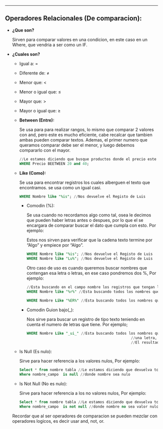 
---
## **Operadores Relacionales (De comparacion):**

- **¿Que son?**
    
    Sirven para comparar valores en una condicion, en este caso en un Where, que vendria a ser como un IF.
    
- **¿Cuales son?**
    
    - Igual a:                              =
        
    - Diferente de:                     ≠
        
    - Menor que:                       <
        
    - Menor o igual que:            ≤
        
    - Mayor que:                        >
        
    - Mayor o igual que:             ≥
        
    - **Between (Entre):**
        
        Se usa para para realizar rangos, lo mismo que comparar 2 valores con and, pero este es mucho eficiente, cabe recalcar que tambien ambas pueden comparar textos. Ademas, el primer numero que queramos comparar debe ser el menor, y luego debemos compararlo con el mayor.
        
        ```sql
        //Le estamos diciendo que busque productos donde el precio este entre 20 y 40
        WHERE Precio BEETWEEN 20 and 40; 
        ```
        
    - **Like (Como):**
        
        Se usa para encontrar registros los cuales alberguen el texto que encontramos. se usa como un igual casi.
        
        ```sql
        WHERE Nombre like "%is"; //Nos devuelve el Registo de Luis
        ```
        
        - Comodin (%):
            
            Se usa cuando no recordamos algo como tal, osea le decimos que pueden haber letras antes o despues, por lo que el se encargara de comparar buscar el dato que cumpla con esto. Por ejemplo:
            
            Estos nos sirven para verificar que la cadena texto termine por “Algo” y empiece por “Algo”.
            
            ```sql
            WHERE Nombre like "%is"; //Nos devuelve el Registo de Luis
            WHERE Nombre like "Lu%"; //Nos devuelve el Registo de Luis
            ```
            
            Otro caso de uso es cuando queremos buscar nombres que contengan esa letra o letras, en ese caso pondremos dos %, Por ejemplo:
            
            ```sql
            //Esta buscando en el campo nombre los registros que tengan la letra R
            WHERE Nombre like "%r%" //Esta buscando todos los nombres que tengan "R"
            
            WHERE Nombre Like "%ER%" //Esta buscando todos los nombres que tengan "ER"
            ```
            
        - Comodin Guion bajo(_):
            
            Nos sirve para buscar un registro de tipo texto teniendo en cuenta el numero de letras que tiene. Por ejemplo;
            
            ```sql
            WHERE Nombre Like "_ui_" //Esta buscando todos los nombres que comiencen por
            												//una letra, lleven ui y terminen en otra letrs:
            												//El resultado de esta codicion seria "Luis"
            ```
            
    - Is Null (Es nulo):
        
        Sirve para hacer referencia a los valores nulos, Por ejemplo:
        
        ```sql
        Select * from nombre tabla //Le estamos diciendo que devuelva todos los registros de la tabla
        Where nombre_campo  is null //donde nombre sea nulo
        ```
        
    - Is Not Null (No es nulo):
        
        Sirve para hacer referencia a los no valores nulos, Por ejemplo:
        
        ```sql
        Select * from nombre tabla //Le estamos diciendo que devuelva todos los registros de la tabla
        Where nombre_campo  is not null //donde nombre no sea valor nulo
        ```
        
    
    Recordar que al ser operadores de comparacion se pueden mezclar con operadores logicos, es decir usar and, not, or.